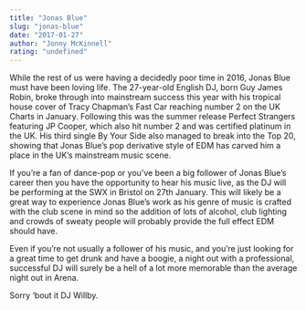 ```yaml
---
title: "Jonas Blue"
slug: "jonas-blue"
date: "2017-01-27"
author: "Jonny McKinnell"
rating: "undefined"
---
```


While the rest of us were having a decidedly poor time in 2016, Jonas Blue must have been loving life. The 27-year-old English DJ, born Guy James Robin, broke through into mainstream success this year with his tropical house cover of Tracy Chapman’s Fast Car reaching number 2 on the UK Charts in January. Following this was the summer release Perfect Strangers featuring JP Cooper, which also hit number 2 and was certified platinum in the UK. His third single By Your Side also managed to break into the Top 20, showing that Jonas Blue’s pop derivative style of EDM has carved him a place in the UK’s mainstream music scene.

If you’re a fan of dance-pop or you’ve been a big follower of Jonas Blue’s career then you have the opportunity to hear his music live, as the DJ will be performing at the SWX in Bristol on 27th January. This will likely be a great way to experience Jonas Blue’s work as his genre of music is crafted with the club scene in mind so the addition of lots of alcohol, club lighting and crowds of sweaty people will probably provide the full effect EDM should have.

Even if you’re not usually a follower of his music, and you’re just looking for a great time to get drunk and have a boogie, a night out with a professional, successful DJ will surely be a hell of a lot more memorable than the average night out in Arena.

Sorry ‘bout it DJ Willby.
